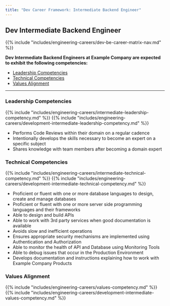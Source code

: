 ```yaml
---
title: "Dev Career Framework: Intermediate Backend Engineer"
---
```


## Dev Intermediate Backend Engineer

{{% include "includes/engineering-careers/dev-be-career-matrix-nav.md" %}}

**Dev Intermediate Backend Engineers at Example Company are expected to exhibit the following competencies:**

- [Leadership Competencies](#leadership-competencies)
- [Technical Competencies](#technical-competencies)
- [Values Alignment](#values-alignment)

---

### Leadership Competencies

{{% include "includes/engineering-careers/intermediate-leadership-competency.md" %}}
{{% include "includes/engineering-careers/development-intermediate-leadership-competency.md" %}}

- Performs Code Reviews within their domain on a regular cadence
- Intentionally develops the skills necessary to become an expert on a specific subject
- Shares knowledge with team members after becoming a domain expert

### Technical Competencies

{{% include "includes/engineering-careers/intermediate-technical-competency.md" %}}
{{% include "includes/engineering-careers/development-intermediate-technical-competency.md" %}}

- Proficient or fluent with one or more database languages to design, create and manage databases
- Proficient or fluent with one or more server side programming languages and their frameworks
- Able to design and build APIs
- Able to work with 3rd party services when good documentation is available
- Avoids slow and inefficient operations
- Ensures appropriate security mechanisms are implemented using Authentication and Authorization
- Able to monitor the health of API and Database using Monitoring Tools
- Able to debug issues that occur in the Production Environment
- Develops documentation and instructions explaining how to work with Example Company Products

### Values Alignment

{{% include "includes/engineering-careers/values-competency.md" %}}
{{% include "includes/engineering-careers/development-intermediate-values-competency.md" %}}

